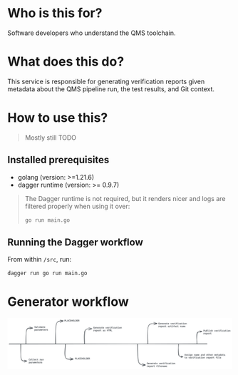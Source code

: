 # Who is this for?
Software developers who understand the QMS toolchain.

# What does this do?
This service is responsible for generating verification reports given metadata about the QMS pipeline run, the test results, and Git context.

# How to use this?
> Mostly still TODO

## Installed prerequisites
- golang (version: >=1.21.6)
- dagger runtime (version: >= 0.9.7)

> The Dagger runtime is not required, but it renders nicer and logs are filtered properly when using it over:
> ```bash
> go run main.go
> ```

## Running the Dagger workflow
From within `/src`, run:

```bash
dagger run go run main.go
```

# Generator workflow 
![](./doc/workflow.png)
